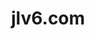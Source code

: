 ---
title: "jlv6.com"
meta_title: ""
description: "this is meta description"
grafana_dashboard_url: "https://graflfd31.grafana.net/public-dashboards/30e4a810486942cebe99df505cb47ae2"
image: "/images/image-placeholder.png"
draft: false
---